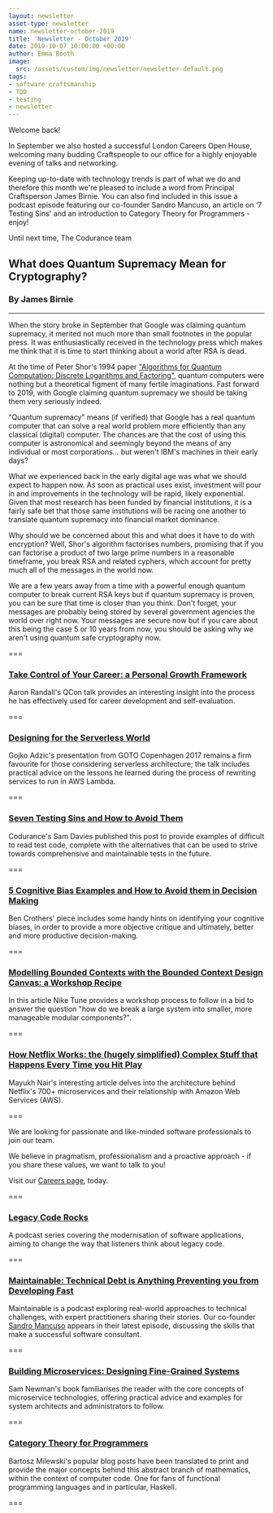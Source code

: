 ```yaml
---
layout: newsletter
asset-type: newsletter
name: newsletter-october-2019
title: 'Newsletter - October 2019'
date: 2019-10-07 10:00:00 +00:00
author: Emma Booth
image:
  src: /assets/custom/img/newsletter/newsletter-default.png
tags:
- software craftsmanship
- TDD
- testing
- newsletter
---
```


Welcome back!

In September we also hosted a successful London Careers Open House, welcoming many budding Craftspeople to our office for a highly enjoyable evening of talks and networking.

Keeping up-to-date with technology trends is part of what we do and therefore this month we're pleased to include a word from Principal Craftsperson James Birnie. You can also find included in this issue a podcast episode featuring our co-founder Sandro Mancuso, an article on ‘7 Testing Sins' and an introduction to Category Theory for Programmers - enjoy!  

Until next time, 
The Codurance team


## What does Quantum Supremacy Mean for Cryptography?
### By James Birnie
------------------------------------------------------------
When the story broke in September that Google was claiming quantum supremacy, it merited not much more than small footnotes in the popular press. It was enthusiastically received in the technology press which makes me think that it is time to start thinking about a world after RSA is dead.

At the time of Peter Shor's 1994 paper ["Algorithms for Quantum Computation: Discrete Logarithms and Factoring"](https://pdfs.semanticscholar.org/6902/cb196ec032852ff31cc178ca822a5f67b2f2.pdf), quantum computers were nothing but a theoretical figment of many fertile imaginations. Fast forward to 2019, with Google claiming quantum supremacy we should be taking them very seriously indeed.

"Quantum supremacy" means (if verified) that Google has a real quantum computer that can solve a real world problem more efficiently than any classical (digital) computer. The chances are that the cost of using this computer is astronomical and seemingly beyond the means of any individual or most corporations... but weren't IBM's machines in their early days?

What we experienced back in the early digital age was what we should expect to happen now. As soon as practical uses exist, investment will pour in and improvements in the technology will be rapid, likely exponential. Given that most research has been funded by financial institutions, it is a fairly safe bet that those same institutions will be racing one another to translate quantum supremacy into financial market dominance.

Why should we be concerned about this and what does it have to do with encryption? Well, Shor's algorithm factorises numbers, promising that if you can factorise a product of two large prime numbers in a reasonable timeframe, you break RSA and related cyphers, which account for pretty much all of the messages in the world now. 

We are a few years away from a time with a powerful enough quantum computer to break current RSA keys but if quantum supremacy is proven, you can be sure that time is closer than you think. Don't forget, your messages are probably being stored by several government agencies the world over right now. Your messages are secure now but if you care about this being the case 5 or 10 years from now, you should be asking why we aren't using quantum safe cryptography now. 

===

### [Take Control of Your Career: a Personal Growth Framework](https://www.infoq.com/presentations/personal-growth-framework/)
Aaron Randall's QCon talk provides an interesting insight into the process he has effectively used for career development and self-evaluation.

===

### [Designing for the Serverless World](https://www.youtube.com/watch?v=w7X4gAQTk2E)
Gojko Adzic's presentation from GOTO Copenhagen 2017 remains a firm favourite for those considering serverless architecture; the talk includes practical advice on the lessons he learned during the process of rewriting services to run in AWS Lambda. 

===

### [Seven Testing Sins and How to Avoid Them](https://codurance.com/2019/08/21/seven-testing-sins/)
Codurance's Sam Davies published this post to provide examples of difficult to read test code, complete with the alternatives that can be used to strive towards comprehensive and maintainable tests in the future. 

===


### [5 Cognitive Bias Examples and How to Avoid them in Decision Making](https://www.atlassian.com/blog/productivity/cognitive-bias-examples)
Ben Crothers' piece includes some handy hints on identifying your cognitive biases, in order to provide a more objective critique and ultimately, better and more productive decision-making. 

===

### [Modelling Bounded Contexts with the Bounded Context Design Canvas: a Workshop Recipe](https://medium.com/nick-tune-tech-strategy-blog/modelling-bounded-contexts-with-the-bounded-context-design-canvas-a-workshop-recipe-1f123e592ab)
In this article Nike Tune provides a workshop process to follow in a bid to answer the question "how do we break a large system into smaller, more manageable modular components?".

===

### [How Netflix Works: the (hugely simplified) Complex Stuff that Happens Every Time you Hit Play](https://medium.com/refraction-tech-everything/how-netflix-works-the-hugely-simplified-complex-stuff-that-happens-every-time-you-hit-play-3a40c9be254b)
Mayukh Nair's interesting article delves into the architecture behind Netflix's 700+ microservices and their relationship with Amazon Web Services (AWS).

===

We are looking for passionate and like-minded software professionals to join our team.

We believe in pragmatism, professionalism and a proactive approach - if you share these values, we want to talk to you!

Visit our [Careers page](https://codurance.com/careers/), today.

===

### [Legacy Code Rocks](https://www.legacycode.rocks/podcast-1)
A podcast series covering the modernisation of software applications, aiming to change the way that listeners think about legacy code.  


===

### [Maintainable: Technical Debt is Anything Preventing you from Developing Fast](https://maintainable.fm/episodes/sandro-mancuso-technical-debt-is-anything-preventing-you-from-developing-fast)
Maintainable is a podcast exploring real-world approaches to technical challenges, with expert practitioners sharing their stories. Our co-founder [Sandro Mancuso](https://codurance.com/publications/author/sandro-mancuso/) appears in their latest episode, discussing the skills that make a successful software consultant.  

===

### [Building Microservices: Designing Fine-Grained Systems](https://www.goodreads.com/book/show/22512931-building-microservices)
Sam Newman's book familiarises the reader with the core concepts of microservice technologies, offering practical advice and examples for system architects and administrators to follow.

===

### [Category Theory for Programmers](https://www.blurb.com/b/9621951-category-theory-for-programmers-new-edition-hardco)
Bartosz Milewski's popular blog posts have been translated to print and provide the major concepts behind this abstract branch of mathematics, within the context of computer code. One for fans of functional programming languages and in particular, Haskell.

===
